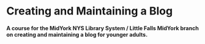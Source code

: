 # Creating and Maintaining a Blog
#### A course for the MidYork NYS Library System / Little Falls MidYork branch on creating and maintaining a blog for younger adults.
